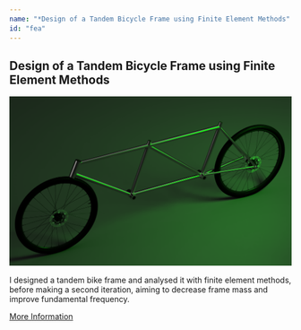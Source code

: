 ```yaml
---
name: "*Design of a Tandem Bicycle Frame using Finite Element Methods"
id: "fea"
---
```


<h2>Design of a Tandem Bicycle Frame using Finite Element Methods</h2>
<img src="img/portfolio/fea/fea-header.png">
<p>I designed a tandem bike frame and analysed it with finite element methods, before making a second iteration, aiming to decrease frame mass and improve fundamental frequency.</p>
<a class="button" href="portfolio.html#fea-popup">More Information</a>
